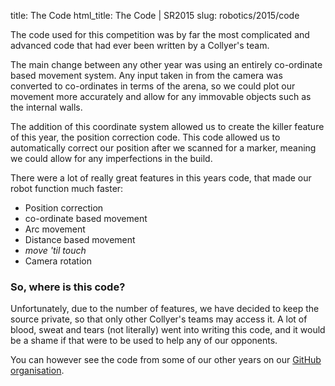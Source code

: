 title: The Code
html_title: The Code | SR2015
slug: robotics/2015/code

The code used for this competition was by far the most complicated and advanced code that had ever been written by a Collyer's team.

The main change between any other year was using an entirely co-ordinate based movement system. Any input taken in from the camera was converted to co-ordinates in terms of the arena, so we could plot our movement more accurately and allow for any immovable objects such as the internal walls.

The addition of this coordinate system allowed us to create the killer feature of this year, the position correction code. This code allowed us to automatically correct our position after we scanned for a marker, meaning we could allow for any imperfections in the build.

There were a lot of really great features in this years code, that made our robot function much faster:

- Position correction
- co-ordinate based movement
- Arc movement
- Distance based movement
- _move 'til touch_
- Camera rotation

### So, where is this code?
Unfortunately, due to the number of features, we have decided to keep the source private, so that only other Collyer's teams may access it. A lot of blood, sweat and tears (not literally) went into writing this code, and it would be a shame if that were to be used to help any of our opponents.

You can however see the code from some of our other years on our [GitHub organisation](https://github.com/SR-CLY).
